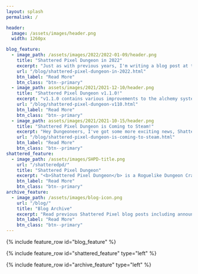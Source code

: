```yaml
---
layout: splash
permalink: /

header:
  image: /assets/images/header.png
  width: 1260px

blog_feature:
  - image_path: /assets/images/2022/2022-01-09/header.png
    title: "Shattered Pixel Dungeon in 2022"
    excerpt: "Just as with previous years, I'm writing a blog post at the start of 2022 to summarize my longer-term plans for Shattered Pixel Dungeon!"
    url: "/blog/shattered-pixel-dungeon-in-2022.html"
    btn_label: "Read More"
    btn_class: "btn--primary"
  - image_path: assets/images/2021/2021-12-10/header.png
    title: "Shattered Pixel Dungeon v1.1.0!"
    excerpt: "v1.1.0 contains various improvements to the alchemy system and the items it produces, and a music track for each region of the game!"
    url: "/blog/shattered-pixel-dungeon-v110.html"
    btn_label: "Read More"
    btn_class: "btn--primary"
  - image_path: assets/images/2021/2021-10-15/header.png
    title: "Shattered Pixel Dungeon is Coming to Steam!"
    excerpt: "Hey Dungeoneers, I've got some more exciting news, Shattered Pixel Dungeon is coming to Steam in early 2022!"
    url: "/blog/shattered-pixel-dungeon-is-coming-to-steam.html"
    btn_label: "Read More"
    btn_class: "btn--primary"
shattered_feature:
  - image_path: /assets/images/SHPD-title.png
    url: "/shatteredpd/"
    title: "Shattered Pixel Dungeon"
    excerpt: "<b>Shattered Pixel Dungeon</b> is a Roguelike Dungeon Crawler RPG with pixel art graphics. Every game is a unique challenge, with four different playable characters, randomized levels and enemies, and hundreds of items to collect and use. The game is simple to get into, but strategy is required if you want to win!"
    btn_label: "Read More"
    btn_class: "btn--primary"
archive_feature:
  - image_path: /assets/images/blog-icon.png
    url: "/blog/"
    title: "Blog Archive"
    excerpt: "Read previous Shattered Pixel blog posts including announcements, design overviews, and teasers! The blog includes a full history of my dev work since I started Shattered Pixel Dungeon in 2014."
    btn_label: "Read More"
    btn_class: "btn--primary"
---
```


{% include feature_row id="blog_feature" %}

{% include feature_row id="shattered_feature" type="left" %}

{% include feature_row id="archive_feature" type="left" %}
